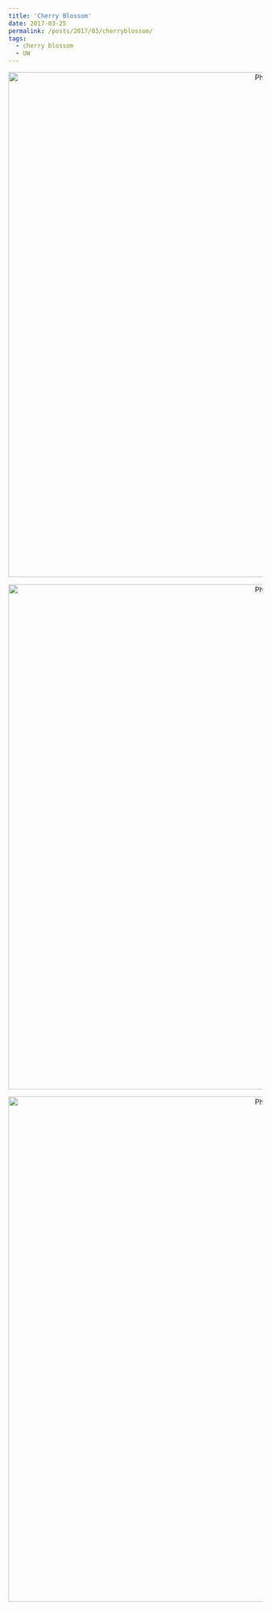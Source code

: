 ```yaml
---
title: 'Cherry Blossom'
date: 2017-03-25
permalink: /posts/2017/03/cherryblossom/
tags:
  - cherry blossom
  - UW
---
```



<p align="center">
  <img src="https://kadysongbb.github.io/blog_files/2017-03-25-flower1.JPG?raw=true" alt="Photo" style="width: 1000px;"/> 
</p>

<p align="center">
  <img src="https://kadysongbb.github.io/blog_files/2017-03-25-flower2.JPG?raw=true" alt="Photo" style="width: 1000px;"/> 
</p>

<p align="center">
  <img src="https://kadysongbb.github.io/blog_files/2017-03-25-flower3.JPG?raw=true" alt="Photo" style="width: 1000px;"/> 
</p>